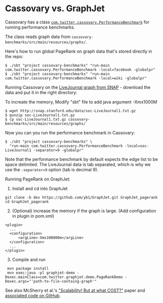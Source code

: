 # Cassovary vs. GraphJet

Cassovary has a class [`com.twitter.cassovary.PerformanceBenchmark`](https://github.com/twitter/cassovary/blob/master/cassovary-benchmarks/src/main/scala/com/twitter/cassovary/PerformanceBenchmark.scala) for running performance benchmarks.

The class reads graph data from `cassovary-benchmarks/src/main/resources/graphs/`.

Here's how to run global PageRank on graph data that's stored directly in the repo:

```
$ ./sbt "project cassovary-benchmarks" "run-main com.twitter.cassovary.PerformanceBenchmark -local=facebook -globalpr"
$ ./sbt "project cassovary-benchmarks" "run-main com.twitter.cassovary.PerformanceBenchmark -local=wiki -globalpr"
```

Running Cassovary on the [LiveJournal graph from SNAP](https://snap.stanford.edu/data/soc-LiveJournal1.html) - download the data and put it in the right directory:

To increate the memory,
Modify "sbt" file to add java argument -Xmx1000M

```
$ wget http://snap.stanford.edu/data/soc-LiveJournal1.txt.gz
$ gunzip soc-LiveJournal1.txt.gz
$ cp soc-LiveJournal1.txt.gz cassovary-benchmarks/src/main/resources/graphs/
```

Now you can you run the performance benchmark in Cassovary:

```
$ ./sbt "project cassovary-benchmarks" \
  "run-main com.twitter.cassovary.PerformanceBenchmark -local=soc-LiveJournal1 -separator=9 -globalpr"
```

Note that the performance benchmark by default expects the edge list
to be space delimited. The LiveJournal data is tab separated, which is
why we use the `-separator=9` option (tab is decimal 9).


Running PageRank on GraphJet:
1. Install and cd into GraphJet
```
git clone -b dev https://github.com/yb1/GraphJet.git GraphJet_pagerank
cd GraphJet_pagerank
```
2. (Optional) increase the memory if the graph is large. (Add configuration in plugin in pom.xml)
```
<plugin>
  ...
  <configuration>
      <argLine>-Xmx100000m</argLine>
  </configuration>
  ...
</plugin>
```
3. Compile and run
```
 mvn package install
 mvn exec:java -pl graphjet-demo -Dexec.mainClass=com.twitter.graphjet.demo.PageRankDemo -Dexec.args="'path-to-file-containg-graph'"
```

See also McSherry et al.'s ["Scalability! But at what COST?"](https://www.usenix.org/conference/hotos15/workshop-program/presentation/mcsherry) paper and [associated code on GitHub](https://github.com/frankmcsherry/COST).

